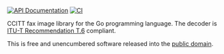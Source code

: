 [![API Documentation](https://godoc.org/github.com/pascaldekloe/got.6?status.svg)](https://godoc.org/github.com/pascaldekloe/got.6)
[![CI](https://github.com/pascaldekloe/got.6/actions/workflows/go.yml/badge.svg)](https://github.com/pascaldekloe/got.6/actions/workflows/go.yml)

CCITT fax image library for the Go programming language.
The decoder is [ITU-T Recommendation T.6](http://www.itu.int/rec/T-REC-T.6-198811-I) compliant.

This is free and unencumbered software released into the
[public domain](http://creativecommons.org/publicdomain/zero/1.0).
